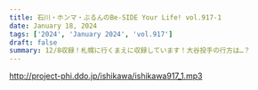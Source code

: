 ```yaml
---
title: 石川・ホンマ・ぶるんのBe-SIDE Your Life! vol.917-1
date: January 18, 2024
tags: ['2024', 'January 2024', 'vol.917']
draft: false
summary: 12/8収録！札幌に行くまえに収録しています！大谷投手の行方は…？
---
```


http://project-phi.ddo.jp/ishikawa/ishikawa917_1.mp3